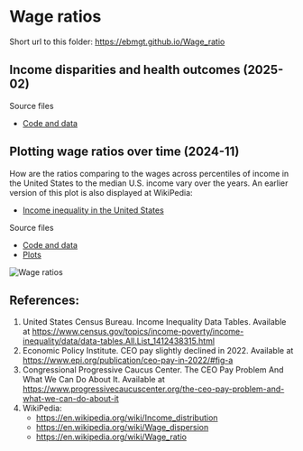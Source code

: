 # Wage ratios

Short url to this folder: https://ebmgt.github.io/Wage_ratio

## Income disparities and health outcomes (2025-02)
Source files
* [Code and data](../main/files/Code%20and%20data/Income%20inequalities%20analysis)

## Plotting wage ratios over time (2024-11)
How are the ratios comparing to the wages across percentiles of income in the United States to the median U.S. income vary over the years. An earlier version of this plot is also displayed at WikiPedia:
* [Income inequality in the United States](https://en.wikipedia.org/wiki/Income_inequality_in_the_United_States)

Source files
* [Code and data](../main/files/Code%20and%20data/Wage%20ratios%20plot)
* [Plots](../main/files/Plots)

 ![Wage ratios](../main/files/Plots/Income_distribution_v3--2025-02-09.png)
 
## References:
1. United States Census Bureau. Income Inequality Data Tables. Available at https://www.census.gov/topics/income-poverty/income-inequality/data/data-tables.All.List_1412438315.html
2. Economic Policy Institute. CEO pay slightly declined in 2022. Available at https://www.epi.org/publication/ceo-pay-in-2022/#fig-a
3. Congressional Progressive Caucus Center. The CEO Pay Problem And What We Can Do About It. Available at https://www.progressivecaucuscenter.org/the-ceo-pay-problem-and-what-we-can-do-about-it
4. WikiPedia:
   - https://en.wikipedia.org/wiki/Income_distribution
   - https://en.wikipedia.org/wiki/Wage_dispersion
   - https://en.wikipedia.org/wiki/Wage_ratio
